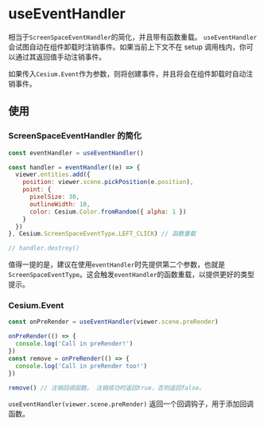 # useEventHandler

相当于`ScreenSpaceEventHandler`的简化，并且带有函数重载。
`useEventHandler`会试图自动在组件卸载时注销事件。如果当前上下文不在 setup 调用栈内，你可以通过其返回值手动注销事件。

如果传入`Cesium.Event`作为参数，则将创建事件，并且将会在组件卸载时自动注销事件。

## 使用

### ScreenSpaceEventHandler 的简化

```js {12}
const eventHandler = useEventHandler()

const handler = eventHandler((e) => {
  viewer.entities.add({
    position: viewer.scene.pickPosition(e.position),
    point: {
      pixelSize: 30,
      outlineWidth: 10,
      color: Cesium.Color.fromRandom({ alpha: 1 })
    }
  })
}, Cesium.ScreenSpaceEventType.LEFT_CLICK) // 函数重载

// handler.destroy()
```

值得一提的是，建议在使用`eventHandler`时先提供第二个参数，也就是`ScreenSpaceEventType`。这会触发`eventHandler`的函数重载，以提供更好的类型提示。

### Cesium.Event

```js {1}
const onPreRender = useEventHandler(viewer.scene.preRender)

onPreRender(() => {
  console.log('Call in preRender!')
})
const remove = onPreRender(() => {
  console.log('Call in preRender too!')
})

remove() // 注销回调函数。 注销成功时返回true，否则返回false。
```

`useEventHandler(viewer.scene.preRender)` 返回一个回调钩子，用于添加回调函数。
